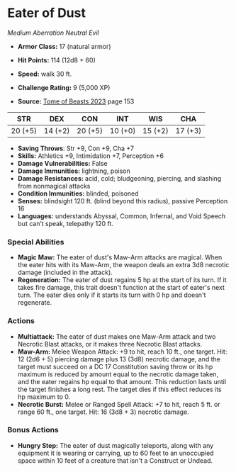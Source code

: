 # Eater of Dust

*Medium* *Aberration* *Neutral Evil*

- **Armor Class:** 17 (natural armor)
- **Hit Points:** 114 (12d8 + 60)
- **Speed:** walk 30 ft.

- **Challenge Rating:** 9 (5,000 XP)
- **Source:** [Tome of Beasts 2023](https://koboldpress.com/kpstore/product/tome-of-beasts-1-2023-edition/) page 153

| STR | DEX | CON | INT | WIS | CHA |
| --- | --- | --- | --- | --- | --- |
| 20 (+5) | 14 (+2) | 20 (+5) | 10 (+0) | 15 (+2) | 17 (+3) |

- **Saving Throws**: Str +9, Con +9, Cha +7
- **Skills:** Athletics +9, Intimidation +7, Perception +6
- **Damage Vulnerabilities:** False
- **Damage Immunities:** lightning, poison
- **Damage Resistances:** acid, cold; bludgeoning, piercing, and slashing from nonmagical attacks
- **Condition Immunities:** blinded, poisoned
- **Senses:** blindsight 120 ft. (blind beyond this radius), passive Perception 16
- **Languages:** understands Abyssal, Common, Infernal, and Void Speech but can’t speak, telepathy 120 ft.

### Special Abilities

- **Magic Maw:** The eater of dust's Maw-Arm attacks are magical. When the eater hits with its Maw-Arm, the weapon deals an extra 3d8 necrotic damage (included in the attack).
- **Regeneration:** The eater of dust regains 5 hp at the start of its turn. If it takes fire damage, this trait doesn't function at the start of eater's next turn. The eater dies only if it starts its turn with 0 hp and doesn't regenerate.

### Actions

- **Multiattack:** The eater of dust makes one Maw-Arm attack and two Necrotic Blast attacks, or it makes three Necrotic Blast attacks.
- **Maw-Arm:** Melee Weapon Attack: +9 to hit, reach 10 ft., one target. Hit: 12 (2d6 + 5) piercing damage plus 13 (3d8) necrotic damage, and the target must succeed on a DC 17 Constitution saving throw or its hp maximum is reduced by amount equal to the necrotic damage taken, and the eater regains hp equal to that amount. This reduction lasts until the target finishes a long rest. The target dies if this effect reduces its hp maximum to 0.
- **Necrotic Burst:** Melee or Ranged Spell Attack: +7 to hit, reach 5 ft. or range 60 ft., one target. Hit: 16 (3d8 + 3) necrotic damage.

### Bonus Actions

- **Hungry Step:** The eater of dust magically teleports, along with any equipment it is wearing or carrying, up to 60 feet to an unoccupied space within 10 feet of a creature that isn't a Construct or Undead.
